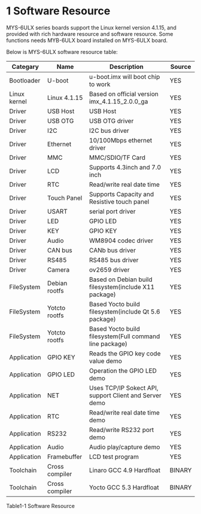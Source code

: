 # 1 Software Resource

MYS-6ULX series boards support the Linux kernel version 4.1.15, and provided with rich hardware resource and software resource. Some functions needs MYB-6ULX board installed on MYS-6ULX board.

Below is MYS-6ULX software resource table:

Categary | Name | Description | Source
---- | ---- | ---- | ----
Bootloader | U-boot | u-boot.imx will boot chip to work | YES
Linux kernel |	Linux 4.1.15 | Based on official version imx_4.1.15_2.0.0_ga | YES
Driver | USB Host | USB Host | YES
Driver | USB OTG | USB OTG driver | YES
Driver | I2C | I2C bus driver | YES
Driver | Ethernet | 10/100Mbps ethernet driver | YES
Driver | MMC | MMC/SDIO/TF Card | YES
Driver | LCD | Supports 4.3inch and 7.0 inch | YES
Driver | RTC | Read/write real date time | YES
Driver | Touch Panel | Supports Capacity and Resistive touch panel | YES
Driver | USART | serial port driver | YES
Driver | LED | GPIO LED | YES
Driver | KEY | GPIO KEY | YES
Driver | Audio | WM8904 codec driver | YES
Driver | CAN bus | CANb bus driver | YES
Driver | RS485 | RS485 bus driver | YES
Driver | Camera | ov2659 driver | YES
FileSystem | Debian rootfs | Based on Debian build filesystem(include X11 package) | YES
FileSystem | Yotcto rootfs | Based Yocto build filesystem(include Qt 5.6 package) | YES
FileSystem | Yotcto rootfs | Based Yocto build filesystem(Full command line package) | YES
Application | GPIO KEY | Reads the GPIO key code value demo  | YES
Application | GPIO LED | Operation the GPIO LED demo | YES
Application | NET | Uses TCP/IP Sokect API, support Client and Server demo | YES
Application | RTC | Read/write real date time demo | YES
Application | RS232 | Read/write RS232 port demo | YES
Application | Audio | Audio play/capture demo | YES
Application | Framebuffer | LCD test program | YES
Toolchain | Cross compiler | Linaro GCC 4.9 Hardfloat | BINARY
Toolchain | Cross compiler | Yocto GCC 5.3 Hardfloat | BINARY

Table1-1 Software Resource
